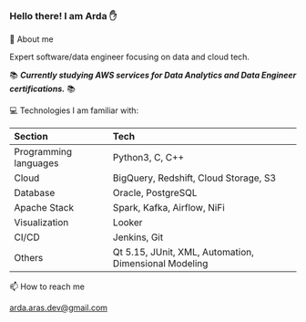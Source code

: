 ### Hello there!  I am Arda ✋

💬 About me

Expert software/data engineer focusing on data and cloud tech.

📚 ***Currently studying AWS services for Data Analytics and Data Engineer certifications.*** 📚

💻 Technologies I am familiar with:

| Section      | Tech |
| :---        |    :----    |
| Programming languages     | Python3, C, C++ |
| Cloud   | BigQuery, Redshift, Cloud Storage, S3|
| Database | Oracle, PostgreSQL |
| Apache Stack         | Spark, Kafka, Airflow, NiFi |
| Visualization        | Looker |
| CI/CD                | Jenkins, Git |
| Others               | Qt 5.15, JUnit, XML, Automation, Dimensional Modeling |

📫 How to reach me

arda.aras.dev@gmail.com
